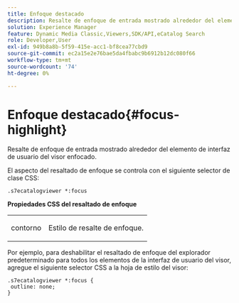 ```yaml
---
title: Enfoque destacado
description: Resalte de enfoque de entrada mostrado alrededor del elemento de interfaz de usuario del visor enfocado.
solution: Experience Manager
feature: Dynamic Media Classic,Viewers,SDK/API,eCatalog Search
role: Developer,User
exl-id: 949b8a8b-5f59-415e-acc1-bf8cea77cbd9
source-git-commit: ec2a15e2e76bae5da4fbabc9b6912b12dc080f66
workflow-type: tm+mt
source-wordcount: '74'
ht-degree: 0%

---
```


# Enfoque destacado{#focus-highlight}

Resalte de enfoque de entrada mostrado alrededor del elemento de interfaz de usuario del visor enfocado.

<!--<a id="section_E8B3D0BF9FF548F188F717D6EA65EC32"></a>-->

El aspecto del resaltado de enfoque se controla con el siguiente selector de clase CSS:

```
.s7ecatalogviewer *:focus
```

**Propiedades CSS del resaltado de enfoque**

<table id="table_C48C56E696304C9BAFEE71BA9EA9A174"> 
 <tbody> 
  <tr> 
   <td colname="col1"> <p> <span class="codeph"> contorno </span> </p> </td> 
   <td colname="col2"> <p> Estilo de resalte de enfoque. </p> </td> 
  </tr> 
 </tbody> 
</table>

Por ejemplo, para deshabilitar el resaltado de enfoque del explorador predeterminado para todos los elementos de la interfaz de usuario del visor, agregue el siguiente selector CSS a la hoja de estilo del visor:

```
.s7ecatalogviewer *:focus { 
 outline: none; 
}
```
